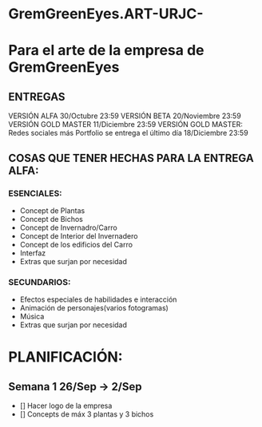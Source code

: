 # GremGreenEyes.ART-URJC-
# Para el arte de la empresa de GremGreenEyes

## ENTREGAS 
 VERSIÓN ALFA 30/Octubre 23:59
 VERSIÓN BETA 20/Noviembre 23:59
 VERSIÓN GOLD MASTER 11/Diciembre 23:59
 VERSIÓN GOLD MASTER: Redes sociales más Portfolio se entrega el último día  18/Diciembre 23:59

## COSAS QUE TENER HECHAS PARA LA ENTREGA ALFA: 
### ESENCIALES:
- Concept de Plantas 
- Concept de Bichos
- Concept de Invernadro/Carro
- Concept de Interior del Invernadero
- Concept de los edificios del Carro
- Interfaz 
- Extras que surjan por necesidad
### SECUNDARIOS:
- Efectos especiales de habilidades e interacción
- Animación de personajes(varios fotogramas)
- Música
- Extras que surjan por necesidad

# PLANIFICACIÓN:
## Semana 1 26/Sep -> 2/Sep    
- [] Hacer logo de la empresa
- [] Concepts de máx 3 plantas y 3 bichos
